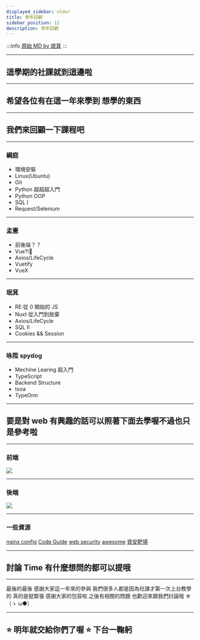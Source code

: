 ```yaml
---
displayed_sidebar: older
title: 學年回顧
sidebar_position: 12
description: 學年回顧
---
```


:::info
[原始 MD by 珉萁](https://hackmd.io/@minouo/B1p3JvQ_c)
:::

---

## 這學期的社課就到這邊啦

---

## 希望各位有在這一年來學到 想學的東西

---

## 我們來回顧一下課程吧

---

### 綱庭

- 環境安裝
- Linux(Ubuntu)
- Git
- Python 超超超入門
- Python OOP
- SQL I
- Request/Selenium

---

### 孟憲

- 前後端？？
- Vue?!🤨
- Axios/LifeCycle
- Vuetify
- VueX

---

### 珉萁

- RE:從 0 開始的 JS
- Nuxt 從入門到放棄
- Axios/LifeCycle
- SQL II
- Cookies && Session

---

### 咏陞 spydog

- Mechine Learing 超入門
- TypeScript
- Backend Structure
- tsoa
- TypeOrm

---

## 要是對 web 有興趣的話可以照著下面去學喔不過也只是參考啦

---

### 前端

![](https://i.imgur.com/Cndjfnl.jpg)

---

### 後端

![](https://i.imgur.com/TdyIdye.jpg)

---

### 一些資源

[nginx config](https://www.digitalocean.com/community/tools/nginx?global.app.lang=zhTW)
[Code Guide](https://codeguide.co/?fbclid=IwAR0xvJu3J1JRlVKJhimnGIY0B5KzXkKYyLHLGG8kbUQREcGL4Gi6lE2tsa8)
[web security](https://www.hacksplaining.com/features)
[awesome](https://github.com/sindresorhus/awesome)
[資安靶場](https://www.hackthebox.com/)

---

## 討論 Time 有什麼想問的都可以提哦

---

最後的最後
感謝大家這一年來的參與
我們很多人都是因為社課才第一次上台教學的
真的是挺緊張
感謝大家的包容啦
之後有相關的問題
也歡迎來跟我們討論哦 ☆（ゝ ω●）

---

## ⭐ 明年就交給你們了喔 ⭐ 下台一鞠躬

